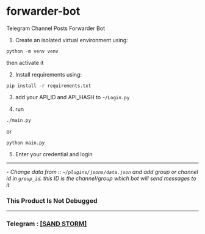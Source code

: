 # forwarder-bot
Telegram Channel Posts Forwarder Bot

1) Create an isolated virtual environment using:
```
python -m venv venv
```
 then activate it
  
2) Install requirements using: 
```
pip install -r requirements.txt
```

3) add your API_ID and API_HASH to `~/Login.py`

4) run
```
./main.py
```
or 
```
python main.py
```

5) Enter your credential and login

----

*- Change data from :: `~/plugins/jsons/data.json` and add group or channel id in `group_id`. this ID is the channel/group which bot will send messages to it*

### This Product Is Not Debugged 

----

### Telegram : [[SAND STORM]](https://t.me/iSANDSTORM)
